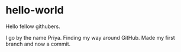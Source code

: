 # hello-world

Hello fellow githubers.

I go by the name Priya. 
Finding my way around GitHub. 
Made my first branch and now a commit. 
